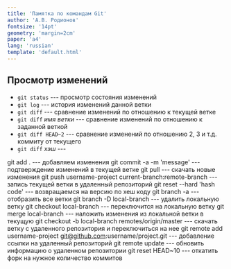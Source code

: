 ```yaml
---
title: 'Памятка по командам Git'
author: 'А.В. Родионов'
fontsize: '14pt'
geometry: 'margin=2cm'
paper: 'a4'
lang: 'russian'
template: 'default.html'
---
```


## Просмотр изменений

* `git status` --- просмотр состояния изменений
* `git log` --- история изменений данной ветки
* `git diff` --- сравнение изменений по отношению к текущей ветке
* `git diff` _имя ветки_ --- сравнение изменений по отношению к заданной веткой
* `git diff HEAD~2` --- сравнение изменений по отношению 2, 3 и т.д. коммиту от текущего
* `git diff` _хэш_ ---

git add . --- добавляем изменения
git commit -a -m 'message' --- подтверждение изменений в текущей ветке
git pull --- скачать новые изменения
git push username-project current-branch:remote-branch --- запись текущей ветки в удаленный репозиторий
git reset --hard 'hash code' --- возвращаемся на версию по хеш коду
git branch -a --- отобразить все ветки
git branch -D local-branch --- удалить локальную ветку
git checkout local-branch --- переключится на локальную ветку
git merge local-branch --- наложить изменения из локальной ветки в текущую
git checkout -b local-branch remotes/origin/master --- скачать ветку с удаленного репозитория и переключиться на нее
git remote add username-project git@github.com:username/project.git --- добавление ссылки на удаленный репозиторий
git remote update --- обновить информацию о удаленном репозитории
git reset HEAD~10 --- откатить форк на нужное количество коммитов
